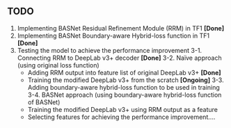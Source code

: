 ## TODO

1. Implementing BASNet Residual Refinement Module (RRM) in TF1 **[Done]**
2. Implementing BASNet Boundary-aware Hybrid-loss function in TF1 **[Done]**
3. Testing the model to achieve the performance improvement
    3-1. Connecting RRM to DeepLab v3+ decoder **[Done]**
    3-2. Naïve approach (using original loss function)
    - Adding RRM output into feature list of original DeepLab v3+ **[Done]**
    - Training the modified DeepLab v3+ from the scratch **[Ongoing]**
    3-3. Adding boundary-aware hybrid-loss function to be used in training
    3-4. BASNet approach (using boundary-aware hybrid-loss function of BASNet)
    - Training the modified DeepLab v3+ using RRM output as a feature
    - Selecting features for achieving the performance improvement....

